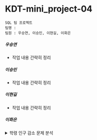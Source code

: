 # KDT-mini_project-04
    SQL 팀 프로젝트
    팀명 : 
    팀원 : 우승연, 이승민, 이현길, 이화은

##### 우승연
- 작업 내용 간략히 정리

##### 이승민
- 작업 내용 간략히 정리

##### 이현길
- 작업 내용 간략히 정리

##### 이화은
<details>
<summary> 학령 인구 감소 문제 분석
</summary>
<div markdown="1">
    
| 📄 개인 주제 | 수도권/비수도권으로 나눈 학령인구 감소 추이 |
| --- | --- |
| 🙍🏻‍♂️ 팀원 | 우승연, 이승민, 이현길, 이화은 |

👤 **역할** 

| 우승연 | 이승민 | 이현길 | 이화은 |
| --- | --- | --- | --- |
| 주제 선정 | 주제 선정 | 주제 선정 | 주제 선정 |
| 자료 수집 | 자료 수집 | 자료 수집 | 자료 수집 |
| PPT 제작 | 데이터 취합 | DB 서버 구축 | 데이터 연관성 분석 |

✏  **서론**

- 지방 학령 인구 감소 문제 심각화

1. **분석**

(1) 시도 합계 출산율 모의 연령별 출산율 

| 합계 출산율 | 한 여자가 가임 기간(15-49세)에 낳을 것으로 기대되는 평균 출생아 수. |
| --- | --- |
| 모의 연령별 출산율 | 15-19세 |
- 수도권 :
    - 2015년을 기점으로 출산율이 계속 감소.
    - 세종시 2015년 출산율 상승.

⇒ 2015년 이후 아파트 값이 폭등하며 서울 주택 구입 부담 지수가 상승하였고 이것이 세종시 출산율에 영향을 끼쳤을 것으로 추측.

- 광역시 :
    - 2015년까지 상승하다가 하향세.
※ 특이사항 :
    - 추세는 유사하지만 다른 광역시에 비해 울산 광역시의 출생율이 높음.
    
    ⇒ 울산에서 육아 휴직을 사용한 남성 노동자 수 14.3%이며 전체 조사 대상자의 42.6% 자유롭게 사용할 수 있다.
- 도 :
    - 전라남도의 출산율이 다른 도에 비해 높음.
    - 강원도의 출산율은 소폭 증가.
 
(2) 행정 구역(시군구)별 학령 인구 추이

- 수도권 :
    - 대체로 서서히 감소. 서울은 완만하게 상승.
- 광역시 :
    - 학령인구가 가장 많은 부산광역시가 가장 가파르게 감소.
- 도 :
    - 학령인구가 가장 많은 경상남도가 가장 가파르게 감소하지만 그외 도시는 대체로 완만하게 감소.     

✏  **결론**

⇒ 저출생 및 학령 인구 감소가 심화되고 있으며 이것이 지방대학교 정원 미달로 이어지고 있다.

</div>
</details>
